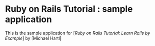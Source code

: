 # Ruby on Rails Tutorial : sample application

This is the sample application for
[*Ruby on Rails Tutorial: Learn Rails by Example*]
by [Michael Hartl]
